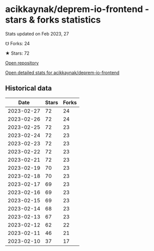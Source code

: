 # acikkaynak/deprem-io-frontend - stars & forks statistics

Stats updated on Feb 2023, 27

☋ Forks: 24

★ Stars: 72

[Open repository](https://github.com/acikkaynak/deprem-io-frontend)

[Open detailed stats for acikkaynak/deprem-io-frontend](https://reviewgithub.com/rep/acikkaynak/deprem-io-frontend)

## Historical data
| Date | Stars | Forks |
|------|-------|-------|
| 2023-02-27 | 72 | 24 | 
| 2023-02-26 | 72 | 24 | 
| 2023-02-25 | 72 | 23 | 
| 2023-02-24 | 72 | 23 | 
| 2023-02-23 | 72 | 23 | 
| 2023-02-22 | 72 | 23 | 
| 2023-02-21 | 72 | 23 | 
| 2023-02-19 | 70 | 23 | 
| 2023-02-18 | 70 | 23 | 
| 2023-02-17 | 69 | 23 | 
| 2023-02-16 | 69 | 23 | 
| 2023-02-15 | 69 | 23 | 
| 2023-02-14 | 68 | 23 | 
| 2023-02-13 | 67 | 23 | 
| 2023-02-12 | 62 | 22 | 
| 2023-02-11 | 46 | 21 | 
| 2023-02-10 | 37 | 17 | 

